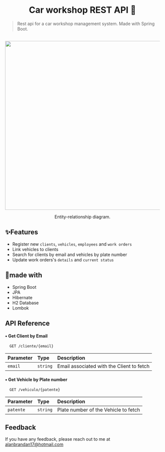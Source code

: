 <h1 align="center" id="title"> Car workshop REST API 🍃</h1>

> Rest api for a car workshop management system. Made with Spring Boot. 

<br>

<div align="center">
<img src="https://i.imgur.com/mXIGDn7.png" align="center" height="550" width="1000" />
  
<p id="description"> Entity-relationship diagram.</p>
 
</div>  


## ✨Features


*   Register new `clients`, `vehicles`, `employees` and `work orders`
*   Link vehicles to clients
*   Search for clients by email and vehicles by plate number
*   Update work orders's `details` and `current status`



## 🌱made with


* Spring Boot
* JPA
* Hibernate
* H2 Database
* Lombok

## API Reference

#### • Get Client by Email

```
  GET /cliente/{email}
```

| Parameter | Type     | Description                       |
| :-------- | :------- | :-------------------------------- |
| `email`      | `string` |  Email associated with the Client to fetch |

#### • Get Vehicle by Plate number

```
  GET /vehiculo/{patente}
```

| Parameter | Type     | Description                       |
| :-------- | :------- | :-------------------------------- |
| `patente`      | `string` | Plate number of the Vehicle to fetch |

## Feedback

If you have any feedback, please reach out to me at alanbrandan17@hotmail.com

